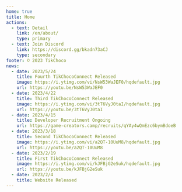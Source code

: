 ```yaml
---
home: true
title: Home
actions:
  - text: Detail
    link: /en/about/
    type: primary
  - text: Join Discord
    link: https://discord.gg/bkadn73aCJ
    type: secondary
footer: © 2023 TikChoco
news:
  - date: 2023/5/24
    title: Fourth TikChocoConnect Released
    image: https://i.ytimg.com/vi/NsW53WaJEF0/hqdefault.jpg
    url: https://youtu.be/NsW53WaJEF0
  - date: 2023/4/22
    title: Third TikChocoConnect Released
    image: https://i.ytimg.com/vi/3tT6VyJ0taI/hqdefault.jpg
    url: https://youtu.be/3tT6VyJ0taI
  - date: 2023/4/15
    title: Developer Recruitment Ongoing
    url: https://game-creators.camp/recruits/qYAy4wQmEzc6bymBdoeB
  - date: 2023/3/18
    title: Second TikChocoConnect Released
    image: https://i.ytimg.com/vi/a2QT-10UuM8/hqdefault.jpg
    url: https://youtu.be/a2QT-10UuM8
  - date: 2023/2/19
    title: First TikChocoConnect Released
    image: https://i.ytimg.com/vi/kJFBjG2eSuk/hqdefault.jpg
    url: https://youtu.be/kJFBjG2eSuk
  - date: 2023/2/4
    title: Website Released
---
```


<News />
